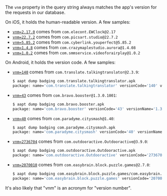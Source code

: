 The `vnm` property in the query string always matches the app's version for the requests in our database.

On iOS, it holds the human-readable version. A few samples:

* [`vnm=2.17.0`](https://data.tweasel.org/data/requests/informed-consent,428853) comes from `com.elecont.EWClock@2.17`
* [`vnm=22.7.2`](https://data.tweasel.org/data/requests/monkey-july-2023,22973) comes from `com.picsart.studio@22.7.2`
* [`vnm=5.85.2`](https://data.tweasel.org/data/requests/monkey-july-2023,9490) comes from `com.cyberlink.youperfect@5.85.2`
* [`vnm=1.4.8`](https://data.tweasel.org/data/requests/monkey-july-2023,8708) comes from `com.crazymaplestudio.aurora@1.4.08`
* [`vnm=1.0.2`](https://data.tweasel.org/data/requests/informed-consent,120876) comes from `com.smmservice.videoforairplay@1.0.2`

On Android, it holds the version code. A few samples:

* [`vnm=140`](https://data.tweasel.org/data/requests/worrying-confessions,32750) comes from `com.translate.talkingtranslator@2.3.9`:

  ```sh
  $ aapt dump badging com.translate.talkingtranslator.apk
  package: name='com.translate.talkingtranslator' versionCode='140' versionName='2.3.9' compileSdkVersion='31' compileSdkVersionCodename='12'
  ```
* [`vnm=43`](https://data.tweasel.org/data/requests/worrying-confessions,44179) comes from `com.bravo.booster@1.3.0.1001`:

  ```sh
  $ aapt dump badging com.bravo.booster.apk
  package: name='com.bravo.booster' versionCode='43' versionName='1.3.0.1001' compileSdkVersion='31' compileSdkVersionCodename='12'
  ```
* [`vnm=40`](https://data.tweasel.org/data/requests/informed-consent,185851) comes from `com.paradyme.citysmash@1.40`:

  ```sh
  $ aapt dump badging com.paradyme.citysmash.apk
  package: name='com.paradyme.citysmash' versionCode='40' versionName='1.40' compileSdkVersion='30' compileSdkVersionCodename='11'
  ```
* [`vnm=2736704`](https://data.tweasel.org/data/requests/informed-consent,358831) comes from `com.outdooractive.Outdooractive@3.9.0`:

  ```sh
  $ aapt dump badging com.outdooractive.Outdooractive.apk
  package: name='com.outdooractive.Outdooractive' versionCode='2736704' versionName='3.9.0' compileSdkVersion='31' compileSdkVersionCodename='12'
  ```
* [`vnm=2070010`](https://data.tweasel.org/data/requests/informed-consent,571951) comes from `com.easybrain.block.puzzle.games@2.7.0`:

  ```sh
  $ aapt dump badging com.easybrain.block.puzzle.games/com.easybrain.block.puzzle.games.apk
  package: name='com.easybrain.block.puzzle.games' versionCode='2070010' versionName='2.7.0' compileSdkVersion='31' compileSdkVersionCodename='12'
  ```


It's also likely that "vnm" is an acronym for "version number".

